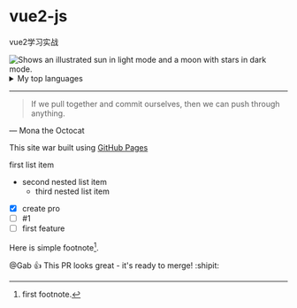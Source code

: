 # vue2-js
vue2学习实战

<picture>
  <source media="(prefers-color-scheme: dark)" srcset="https://user-images.githubusercontent.com/25423296/163456776-7f95b81a-f1ed-45f7-b7ab-8fa810d529fa.png">
  <source media="(prefers-color-scheme: light)" srcset="https://user-images.githubusercontent.com/25423296/163456779-a8556205-d0a5-45e2-ac17-42d089e3c3f8.png">
  <img alt="Shows an illustrated sun in light mode and a moon with stars in dark mode." src="https://user-images.githubusercontent.com/25423296/163456779-a8556205-d0a5-45e2-ac17-42d089e3c3f8.png">
</picture>

<details>
<summary>My top languages</summary>

| Rank | Languages |
|-----:|-----------|
|     1| Javascript|
|     2| Python    |
|     3| SQL       |
  
| Command | Description |
| --- | --- |
| git status | List all new or modified files |
| git diff | Show file differences that haven't been staged |

</details>

---
> If we pull together and commit ourselves, then we can push through anything.

— Mona the Octocat

This site war built using [GitHub Pages](https://pages.github.com/)

first list item 
- second nested list item
  - third nested list item

- [x] create pro
- [ ] #1
- [ ] first feature

Here is simple footnote[^1].
[^1]: first footnote.

<!--This content will not appear in rendered Markerdown-->

@Gab  :+1: This PR looks great - it's ready to merge! :shipit:
